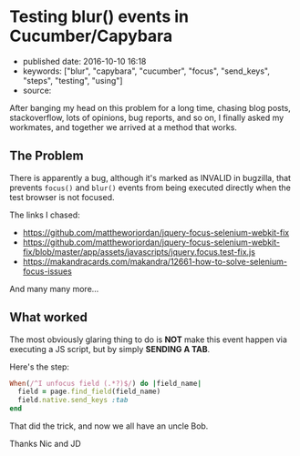 # Testing blur() events in Cucumber/Capybara

- published date: 2016-10-10 16:18
- keywords: ["blur", "capybara", "cucumber", "focus", "send_keys", "steps", "testing", "using"]
- source: 



After banging my head on this problem for a long time, chasing blog
posts, stackoverflow, lots of opinions, bug reports, and so on, I
finally asked my workmates, and together we arrived at a method that
works.

## The Problem

There is apparently a bug, although it's marked as INVALID in
bugzilla, that prevents `focus()` and `blur()` events from being
executed directly when the test browser is not focused.

The links I chased:

* https://github.com/mattheworiordan/jquery-focus-selenium-webkit-fix
* https://github.com/mattheworiordan/jquery-focus-selenium-webkit-fix/blob/master/app/assets/javascripts/jquery.focus.test-fix.js
* https://makandracards.com/makandra/12661-how-to-solve-selenium-focus-issues

And many many more...

## What worked

The most obviously glaring thing to do is **NOT** make this event
happen via executing a JS script, but by simply **SENDING A TAB**.

Here's the step:

``` ruby
When(/^I unfocus field (.*?)$/) do |field_name|
  field = page.find_field(field_name)
  field.native.send_keys :tab
end
```

That did the trick, and now we all have an uncle Bob.

Thanks Nic and JD
